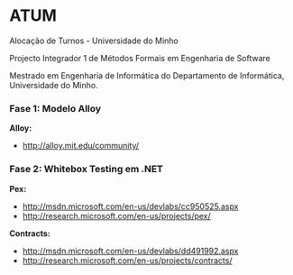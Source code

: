 # ATUM #

Alocação de Turnos - Universidade do Minho

Projecto Integrador 1 de Métodos Formais em Engenharia de Software

Mestrado em Engenharia de Informática do Departamento de Informática, Universidade do Minho.

### Fase 1: Modelo Alloy ###
**Alloy:**
  * http://alloy.mit.edu/community/

### Fase 2: Whitebox Testing em .NET ###

**Pex:**
  * http://msdn.microsoft.com/en-us/devlabs/cc950525.aspx
  * http://research.microsoft.com/en-us/projects/pex/

**Contracts:**
  * http://msdn.microsoft.com/en-us/devlabs/dd491992.aspx
  * http://research.microsoft.com/en-us/projects/contracts/